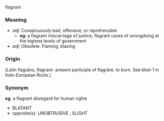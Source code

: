 flagrant
### Meaning
+ _adj_: Conspicuously bad, offensive, or reprehensible
    + __eg__: a flagrant miscarriage of justice; flagrant cases of wrongdoing at the highest levels of government
+ _adj_: Obsolete. Flaming; blazing

### Origin

[Latin flagrāns, flagrant- present participle of flagrāre, to burn. See bhel-1 in Indo-European Roots.]

### Synonym

__eg__: a flagrant disregard for human rights

+ BLATANT
+ opposite(s): UNOBTRUSIVE ; SLIGHT


